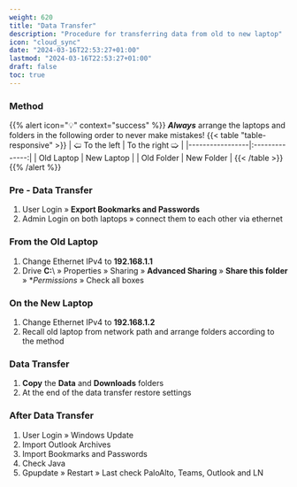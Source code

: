 ```yaml
---
weight: 620
title: "Data Transfer"
description: "Procedure for transferring data from old to new laptop"
icon: "cloud_sync"
date: "2024-03-16T22:53:27+01:00"
lastmod: "2024-03-16T22:53:27+01:00"
draft: false
toc: true
---
```


### Method

{{% alert icon="💡" context="success" %}}
***Always*** arrange the laptops and folders in the following order to never make mistakes!
{{< table "table-responsive" >}}
| 🢠 To the left   |   To the right 🢡 | 
|-----------------|:--------------:|
|  Old Laptop   |   New Laptop  | 
| Old Folder   |   New Folder  |
{{< /table >}}
{{% /alert %}}


### Pre - Data Transfer
1. User Login » **Export Bookmarks and Passwords**
2. Admin Login on both laptops » connect them to each other via ethernet

### From the Old Laptop
1. Change Ethernet IPv4 to **192.168.1.1**
2. Drive **C:**\ » Properties » Sharing » **Advanced Sharing** » **Share this folder** » **Permissions* » Check all boxes

### On the New Laptop
1. Change Ethernet IPv4 to **192.168.1.2**
2. Recall old laptop from network path and arrange folders according to the method

### Data Transfer
1. **Copy** the **Data** and **Downloads** folders
2. At the end of the data transfer restore settings

### After Data Transfer
1. User Login » Windows Update
2. Import Outlook Archives
3. Import Bookmarks and Passwords
4. Check Java
5. Gpupdate » Restart » Last check PaloAlto, Teams, Outlook and LN

